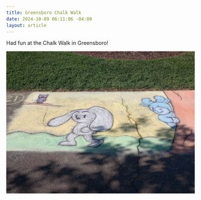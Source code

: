 ```yaml
---
title: Greensboro Chalk Walk
date: 2024-10-09 06:11:06 -04:00
layout: article
---
```


Had fun at the Chalk Walk in Greensboro!

![](/assets/img/uploads/chalk1web.jpg)